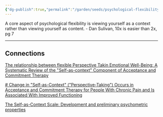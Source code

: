 ```yaml
---
{"dg-publish":true,"permalink":"/garden/seeds/psychological-flexibility/","created":"2025-03-19T07:00:04.946+01:00","updated":"2025-03-19T07:17:31.567+01:00"}
---
```



A core aspect of psychological flexibility is viewing yourself as a context rather than viewing yourself as content. - Dan Sulivan, 10x is easier than 2x, pg 7

---

## Connections

[The relationship between flexible Perspective Takin Emotional Well-Being: A Systematic Review of the "Self-as-context" Component of Acceptance and Commitment Therapy](https://www.sciencedirect.com/science/article/abs/pii/S0005789419301522)

[# Change in "Self-as-Context" ("Perspective-Taking") Occurs in Acceptance and Commitment Therapy for People With Chronic Pain and Is Associated With Improved Functioning](https://pubmed.ncbi.nlm.nih.gov/28131700/)

[The Self-as-Context Scale: Development and preliminary psychometric properties](https://soar.wichita.edu/items/86b9df4a-b407-44f9-bee2-f6843dbbdefb)